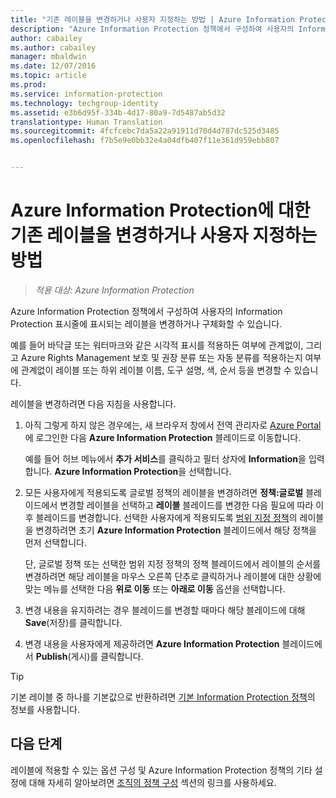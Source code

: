 ```yaml
---
title: "기존 레이블을 변경하거나 사용자 지정하는 방법 | Azure Information Protection"
description: "Azure Information Protection 정책에서 구성하여 사용자의 Information Protection 표시줄에 표시되는 레이블을 변경하거나 구체화할 수 있습니다."
author: cabailey
ms.author: cabailey
manager: mbaldwin
ms.date: 12/07/2016
ms.topic: article
ms.prod: 
ms.service: information-protection
ms.technology: techgroup-identity
ms.assetid: e3b6d95f-334b-4d17-80a9-7d5487ab5d32
translationtype: Human Translation
ms.sourcegitcommit: 4fcfcebc7da5a22a91911d70d4d787dc525d3485
ms.openlocfilehash: f7b5e9e0bb32e4a04dfb407f11e361d959ebb807


---
```


# <a name="how-to-change-or-customize-an-existing-label-for-azure-information-protection"></a>Azure Information Protection에 대한 기존 레이블을 변경하거나 사용자 지정하는 방법

>*적용 대상: Azure Information Protection*

Azure Information Protection 정책에서 구성하여 사용자의 Information Protection 표시줄에 표시되는 레이블을 변경하거나 구체화할 수 있습니다.

예를 들어 바닥글 또는 워터마크와 같은 시각적 표시를 적용하든 여부에 관계없이, 그리고 Azure Rights Management 보호 및 권장 분류 또는 자동 분류를 적용하는지 여부에 관계없이 레이블 또는 하위 레이블 이름, 도구 설명, 색, 순서 등을 변경할 수 있습니다.

레이블을 변경하려면 다음 지침을 사용합니다.


1. 아직 그렇게 하지 않은 경우에는, 새 브라우저 창에서 전역 관리자로 [Azure Portal](https://portal.azure.com)에 로그인한 다음 **Azure Information Protection** 블레이드로 이동합니다. 
    
    예를 들어 허브 메뉴에서 **추가 서비스**를 클릭하고 필터 상자에 **Information**을 입력합니다. **Azure Information Protection**을 선택합니다.

2. 모든 사용자에게 적용되도록 글로벌 정책의 레이블을 변경하려면 **정책:글로벌** 블레이드에서 변경할 레이블을 선택하고 **레이블** 블레이드를 변경한 다음 필요에 따라 이후 블레이드를 변경합니다.  선택한 사용자에게 적용되도록 [범위 지정 정책](configure-policy-scope.md)의 레이블을 변경하려면 초기 **Azure Information Protection** 블레이드에서 해당 정책을 먼저 선택합니다.

    단, 글로벌 정책 또는 선택한 범위 지정 정책의 정책 블레이드에서 레이블의 순서를 변경하려면 해당 레이블을 마우스 오른쪽 단추로 클릭하거나 레이블에 대한 상황에 맞는 메뉴를 선택한 다음 **위로 이동** 또는 **아래로 이동** 옵션을 선택합니다.

3. 변경 내용을 유지하려는 경우 블레이드를 변경할 때마다 해당 블레이드에 대해 **Save**(저장)를 클릭합니다.

4. 변경 내용을 사용자에게 제공하려면 **Azure Information Protection** 블레이드에서 **Publish**(게시)를 클릭합니다.

> [!TIP]
>기본 레이블 중 하나를 기본값으로 반환하려면 [기본 Information Protection 정책](configure-policy-default.md)의 정보를 사용합니다.

## <a name="next-steps"></a>다음 단계

레이블에 적용할 수 있는 옵션 구성 및 Azure Information Protection 정책의 기타 설정에 대해 자세히 알아보려면 [조직의 정책 구성](configure-policy.md#configuring-your-organizations-policy) 섹션의 링크를 사용하세요.






<!--HONumber=Dec16_HO1-->


